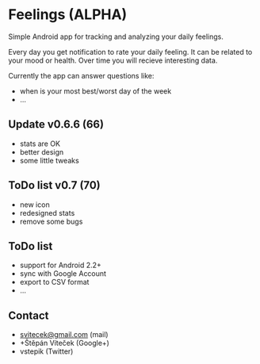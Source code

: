 Feelings (ALPHA)
========

Simple Android app for tracking and analyzing your daily feelings.

Every day you get notification to rate your daily feeling. It can be related to your mood or health. Over time you will recieve interesting data.

Currently the app can answer questions like:
- when is your most best/worst day of the week
- ...

Update v0.6.6 (66)
-----------
- stats are OK
- better design
- some little tweaks

ToDo list v0.7 (70)
-----------
- new icon
- redesigned stats
- remove some bugs

ToDo list
-----------
- support for Android 2.2+
- sync with Google Account
- export to CSV format
- ...

Contact
-----------
- svitecek@gmail.com (mail)
- +Štěpán Víteček (Google+)
- vstepik (Twitter)

